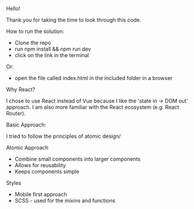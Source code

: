 Hello!

Thank you for taking the time to look through this code.

How to run the solution:

- Clone the repo
- run npm install && npm run dev
- click on the link in the terminal

Or:

- open the file called index.html in the included folder in a browser

Why React?

I chose to use React instead of Vue because I like the 'state in -> DOM out' approach. I am also more familiar with the React ecosystem (e.g. React Router).

Basic Approach:

I tried to follow the principles of atomic design/

Atomic Approach

- Combine small components into larger components
- Allows for reusability
- Keeps components simple

Styles

- Mobile first approach
- SCSS - used for the mixins and functions
